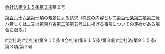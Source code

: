 [会社法第９１５条第３項](会社法＿＿＿＿第９１５条第３項)第２号

[第百六十六条第一項](会社法＿＿＿＿第１６６条第１項)の規定による請求（株式の内容として[第百七条第二項第二号](会社法＿＿＿＿第１０７条第２項第２号)ハ若しくはニ又は[第百八条第二項第五号](会社法＿＿＿＿第１０８条第２項第５号)ロに掲げる事項についての定めがある場合に限る。）


#会社法
#会社法/第９１５条
#会社法/第９１５条/第３項
#会社法/第９１５条/第３項/第２号

